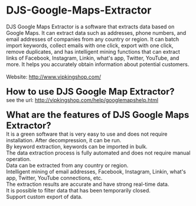 # DJS-Google-Maps-Extractor
DJS Google Maps Extractor is a software that extracts data based on Google Maps. It can extract data such as addresses, phone numbers, and email addresses of companies from any country or region. It can batch import keywords, collect emails with one click, export with one click, remove duplicates, and has intelligent mining functions that can extract links of Facebook, Instagram, Linkin, what's app, Twitter, YouTube, and more. It helps you accurately obtain information about potential customers.
<br> <br>
Website: http://www.vipkingshop.com/
<br>
<br>
<b><font size=5>How to use DJS Google Map Extractor?</font></b>
<br>
see the url: http://vipkingshop.com/help/googlemapshelp.html
<br><br>
<b><font size=5>What are the features of DJS Google Maps Extractor?</font></b>
<br>
It is a green software that is very easy to use and does not require installation. After decompression, it can be run.<br>
By keyword extraction, keywords can be imported in bulk.<br>
The data extraction process is fully automated and does not require manual operation.<br>
Data can be extracted from any country or region.<br>
Intelligent mining of email addresses, Facebook, Instagram, Linkin, what's app, Twitter, YouTube connections, etc.<br>
The extraction results are accurate and have strong real-time data.<br>
It is possible to filter data that has been temporarily closed.<br>
Support custom export of data.<br>
